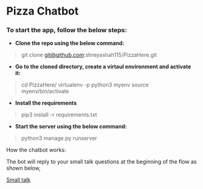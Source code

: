 # Pizza Chatbot

### To start the app, follow the below steps:

 - **Clone the repo using the below command:**

> git clone git@github.com:shreyashah115/PizzaHere.git

 - **Go to the cloned directory, create a virtaul environment and activate it:**

> cd PizzaHere/
> virtualenv -p python3 myenv
> source myenv/bin/activate

 - **Install the requirements**

> pip3 install -r requirements.txt

 - **Start the server using the below command:**
> python3 manage.py runserver

How the chatbot works:

The bot will reply to your small talk questions at the beginning of the flow as shown below,

[Small talk](https://i.imgur.com/KlGRZ4h.png)

